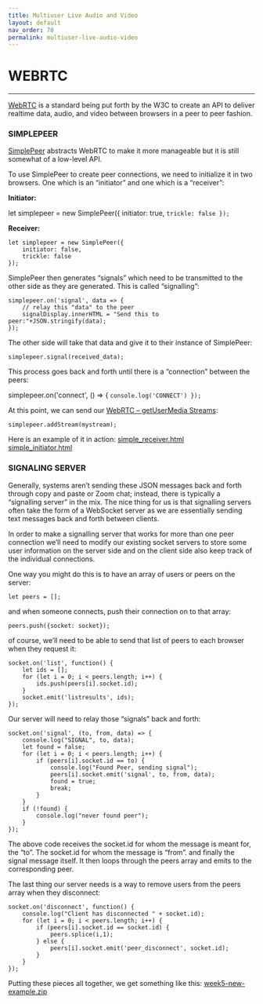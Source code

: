 ```yaml
---
title: Multiuser Live Audio and Video
layout: default
nav_order: 70
permalink: multiuser-live-audio-video
---
```


# WEBRTC

---

[WebRTC](http://en.wikipedia.org/wiki/WebRTC) is a standard being put forth by the W3C to create an API to deliver realtime data, audio, and video between browsers in a peer to peer fashion.

### SIMPLEPEER

[SimplePeer](https://github.com/feross/simple-peer) abstracts WebRTC to make it more manageable but it is still somewhat of a low-level API.

To use SimplePeer to create peer connections, we need to initialize it in two browsers. One which is an “initiator” and one which is a “receiver”:

**Initiator:**

let simplepeer = new SimplePeer({
initiator: true,
`trickle: false });`

**Receiver:**

    let simplepeer = new SimplePeer({
    	initiator: false,
    	trickle: false
    });

SimplePeer then generates “signals” which need to be transmitted to the other side as they are generated. This is called “signalling”:

    simplepeer.on('signal', data => {
    	// relay this "data" to the peer
    	signalDisplay.innerHTML = "Send this to peer:"+JSON.stringify(data);
    });

The other side will take that data and give it to their instance of SimplePeer:

    simplepeer.signal(received_data);

This process goes back and forth until there is a “connection” between the peers:

simplepeer.on('connect', () => {
`console.log('CONNECT') });`

At this point, we can send our [WebRTC – getUserMedia Streams](https://itp.nyu.edu/~sve204/liveweb_spring2022/week4.html):

    simplepeer.addStream(mystream);

Here is an example of it in action: [simple_receiver.html](https://itp.nyu.edu/~sve204/liveweb_spring2022/simple_receiver.html)  
[simple_initiator.html](https://itp.nyu.edu/~sve204/liveweb_spring2022/simple_initiator.html)

### SIGNALING SERVER

Generally, systems aren’t sending these JSON messages back and forth through copy and paste or Zoom chat; instead, there is typically a “signalling server” in the mix. The nice thing for us is that signalling servers often take the form of a WebSocket server as we are essentially sending text messages back and forth between clients.

In order to make a signalling server that works for more than one peer connection we’ll need to modify our existing socket servers to store some user information on the server side and on the client side also keep track of the individual connections.

One way you might do this is to have an array of users or peers on the server:

    let peers = [];

and when someone connects, push their connection on to that array:

    peers.push({socket: socket});

of course, we’ll need to be able to send that list of peers to each browser when they request it:

    socket.on('list', function() {
    	let ids = [];
    	for (let i = 0; i < peers.length; i++) {
    		ids.push(peers[i].socket.id);
    	}
    	socket.emit('listresults', ids);
    });

Our server will need to relay those “signals” back and forth:

    socket.on('signal', (to, from, data) => {
    	console.log("SIGNAL", to, data);
    	let found = false;
    	for (let i = 0; i < peers.length; i++) {
    		if (peers[i].socket.id == to) {
    			console.log("Found Peer, sending signal");
    			peers[i].socket.emit('signal', to, from, data);
    			found = true;
    			break;
    		}
    	}
    	if (!found) {
    		console.log("never found peer");
    	}
    });

The above code receives the socket.id for whom the message is meant for, the “to”. The socket.id for whom the message is “from”. and finally the signal message itself. It then loops through the peers array and emits to the corresponding peer.

The last thing our server needs is a way to remove users from the peers array when they disconnect:

    socket.on('disconnect', function() {
    	console.log("Client has disconnected " + socket.id);
    	for (let i = 0; i < peers.length; i++) {
    		if (peers[i].socket.id == socket.id) {
    			peers.splice(i,1);
    		} else {
    			peers[i].socket.emit('peer_disconnect', socket.id);
    		}
    	}
    });

Putting these pieces all together, we get something like this: [week5-new-example.zip](https://itp.nyu.edu/~sve204/liveweb_spring2022/week5_new/week5-new-example.zip)
